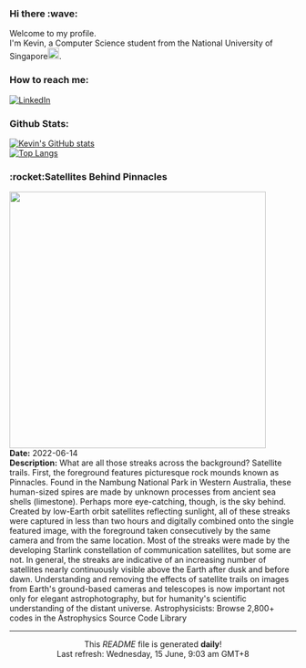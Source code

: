 <h3>Hi there :wave:</h3>

Welcome to my profile.   
I'm Kevin, a Computer Science student from the National University of Singapore<img src="https://img.icons8.com/color/96/000000/singapore-circular.png" width="20px"/>.</p>

<h3>How to reach me: </h3>
<a href="https://www.linkedin.com/in/kevin-foong/"><img alt="LinkedIn" src="https://img.shields.io/badge/linkedin-%230077B5.svg?&style=for-the-badge&logo=linkedin&logoColor=white" /></a> 

<h3>Github Stats: </h3> 

[![Kevin's GitHub stats](https://github-readme-stats.vercel.app/api?username=kevin9foong&theme=tokyonight)](https://github.com/anuraghazra/github-readme-stats) <br/>
[![Top Langs](https://github-readme-stats.vercel.app/api/top-langs/?username=kevin9foong&layout=compact&theme=tokyonight)](https://github.com/anuraghazra/github-readme-stats)

<h3>:rocket:Satellites Behind Pinnacles</h3> 
<img width="450" src="https:&#x2F;&#x2F;apod.nasa.gov&#x2F;apod&#x2F;image&#x2F;2206&#x2F;StarTrailsPinnacles_Rozells_3872.jpg" /><br/>
<b>Date:</b> 2022-06-14<br/>
<b>Description:</b> What are all those streaks across the background? Satellite trails. First, the foreground features picturesque rock mounds known as Pinnacles.  Found in the Nambung National Park in Western Australia, these human-sized spires are made by unknown processes from ancient sea shells (limestone). Perhaps more eye-catching, though, is the sky behind. Created by low-Earth orbit satellites reflecting sunlight, all of these streaks were captured in less than two hours and digitally combined onto the single featured image, with the foreground taken consecutively by the same camera and from the same location.  Most of the streaks were made by the developing Starlink constellation of communication satellites, but some are not. In general, the streaks are indicative of an increasing number of satellites nearly continuously visible above the Earth after dusk and before dawn.  Understanding and removing the effects of satellite trails on images from Earth&#39;s ground-based cameras and telescopes is now important not only for elegant astrophotography, but for humanity&#39;s scientific understanding of the distant universe.   Astrophysicists: Browse 2,800+ codes in the Astrophysics Source Code Library<br/>

------------
<p align="center">This <i>README</i> file is generated <b>daily</b>!</br>
Last refresh: Wednesday, 15 June, 9:03 am GMT+8<br />